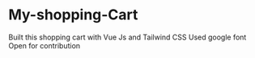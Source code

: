 # My-shopping-Cart
Built this shopping cart with Vue Js and Tailwind CSS
Used google font
Open for contribution
